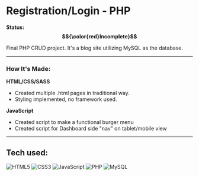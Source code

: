 # Registration/Login - PHP

**Status: $${\color{red}Incomplete}$$**

Final PHP CRUD project. It's a blog site utilizing MySQL as the database.

<hr>

### How It's Made:

**HTML/CSS/SASS**

- Created multiple .html pages in traditional way.
- Styling implemented, no framework used.

**JavaScript**

- Created script to make a functional burger menu
- Created script for Dashboard side "nav" on tablet/mobile view

<hr>

## Tech used:

![HTML5](https://img.shields.io/badge/-HTML5-1d1f21?style=flat&logo=HTML5)
![CSS3](https://img.shields.io/badge/-CSS3-1d1f21?style=flat&logo=CSS3)
![JavaScript](https://img.shields.io/badge/-JavaScript-1d1f21?style=flat&logo=javascript)
![PHP](https://img.shields.io/badge/PHP-1d1f21?&logo=php)
![MySQL](https://img.shields.io/badge/-MySQL-1d1f21?style=flat&logo=MySQL)
